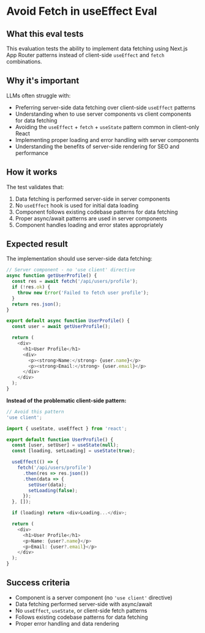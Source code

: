 # Avoid Fetch in useEffect Eval

## What this eval tests
This evaluation tests the ability to implement data fetching using Next.js App Router patterns instead of client-side `useEffect` and `fetch` combinations.

## Why it's important
LLMs often struggle with:
- Preferring server-side data fetching over client-side `useEffect` patterns
- Understanding when to use server components vs client components for data fetching
- Avoiding the `useEffect` + `fetch` + `useState` pattern common in client-only React
- Implementing proper loading and error handling with server components
- Understanding the benefits of server-side rendering for SEO and performance

## How it works
The test validates that:
1. Data fetching is performed server-side in server components
2. No `useEffect` hook is used for initial data loading
3. Component follows existing codebase patterns for data fetching
4. Proper async/await patterns are used in server components
5. Component handles loading and error states appropriately

## Expected result
The implementation should use server-side data fetching:

```typescript
// Server component - no 'use client' directive
async function getUserProfile() {
  const res = await fetch('/api/users/profile');
  if (!res.ok) {
    throw new Error('Failed to fetch user profile');
  }
  return res.json();
}

export default async function UserProfile() {
  const user = await getUserProfile();

  return (
    <div>
      <h1>User Profile</h1>
      <div>
        <p><strong>Name:</strong> {user.name}</p>
        <p><strong>Email:</strong> {user.email}</p>
      </div>
    </div>
  );
}
```

**Instead of the problematic client-side pattern:**
```typescript
// Avoid this pattern
'use client';

import { useState, useEffect } from 'react';

export default function UserProfile() {
  const [user, setUser] = useState(null);
  const [loading, setLoading] = useState(true);

  useEffect(() => {
    fetch('/api/users/profile')
      .then(res => res.json())
      .then(data => {
        setUser(data);
        setLoading(false);
      });
  }, []);

  if (loading) return <div>Loading...</div>;

  return (
    <div>
      <h1>User Profile</h1>
      <p>Name: {user?.name}</p>
      <p>Email: {user?.email}</p>
    </div>
  );
}
```

## Success criteria
- Component is a server component (no `'use client'` directive)
- Data fetching performed server-side with async/await
- No `useEffect`, `useState`, or client-side fetch patterns
- Follows existing codebase patterns for data fetching
- Proper error handling and data rendering